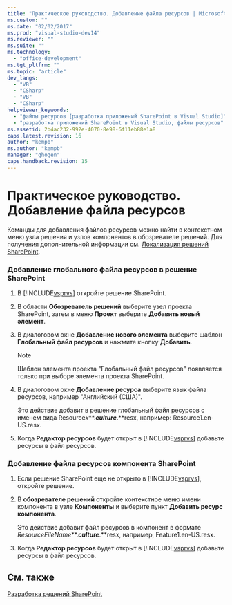 ```yaml
---
title: "Практическое руководство. Добавление файла ресурсов | Microsoft Docs"
ms.custom: ""
ms.date: "02/02/2017"
ms.prod: "visual-studio-dev14"
ms.reviewer: ""
ms.suite: ""
ms.technology: 
  - "office-development"
ms.tgt_pltfrm: ""
ms.topic: "article"
dev_langs: 
  - "VB"
  - "CSharp"
  - "VB"
  - "CSharp"
helpviewer_keywords: 
  - "файлы ресурсов [разработка приложений SharePoint в Visual Studio]"
  - "разработка приложений SharePoint в Visual Studio, файлы ресурсов"
ms.assetid: 2b4ac232-992e-4070-8e98-6f11eb88e1a8
caps.latest.revision: 16
author: "kempb"
ms.author: "kempb"
manager: "ghogen"
caps.handback.revision: 15
---
```

# Практическое руководство. Добавление файла ресурсов
  Команды для добавления файлов ресурсов можно найти в контекстном меню узла решения и узлов компонентов в обозревателе решений.  Для получения дополнительной информации см. [Локализация решений SharePoint](../sharepoint/localizing-sharepoint-solutions.md).  
  
### Добавление глобального файла ресурсов в решение SharePoint  
  
1.  В [!INCLUDE[vsprvs](../sharepoint/includes/vsprvs-md.md)] откройте решение SharePoint.  
  
2.  В области **Обозреватель решений** выберите узел проекта SharePoint, затем в меню **Проект** выберите **Добавить новый элемент**.  
  
3.  В диалоговом окне **Добавление нового элемента** выберите шаблон **Глобальный файл ресурсов** и нажмите кнопку **Добавить**.  
  
    > [!NOTE]  
    >  Шаблон элемента проекта "Глобальный файл ресурсов" появляется только при выборе элемента проекта SharePoint.  
  
4.  В диалоговом окне **Добавление ресурса** выберите язык файла ресурсов, например "Английский \(США\)".  
  
     Это действие добавит в решение глобальный файл ресурсов с именем вида Resource*x***.***culture***.**resx, например: Resource1.en\-US.resx.  
  
5.  Когда **Редактор ресурсов** будет открыт в [!INCLUDE[vsprvs](../sharepoint/includes/vsprvs-md.md)] добавьте ресурсы в файл ресурсов.  
  
### Добавление файла ресурсов компонента SharePoint  
  
1.  Если решение SharePoint еще не открыто в [!INCLUDE[vsprvs](../sharepoint/includes/vsprvs-md.md)], откройте решение.  
  
2.  В **обозревателе решений** откройте контекстное меню имени компонента в узле **Компоненты** и выберите пункт **Добавить ресурс компонента**.  
  
     Это действие добавит файл ресурсов в компонент в формате *ResourceFileName***.***culture***.**resx, например, Feature1.en\-US.resx.  
  
3.  Когда **Редактор ресурсов** будет открыт в [!INCLUDE[vsprvs](../sharepoint/includes/vsprvs-md.md)] добавьте ресурсы в файл ресурсов.  
  
## См. также  
 [Разработка решений SharePoint](../sharepoint/developing-sharepoint-solutions.md)  
  
  